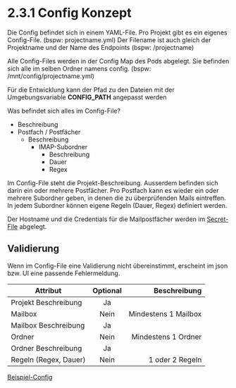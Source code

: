 # 2.3.1 Config Konzept

Die Config befindet sich in einem YAML-File.
Pro Projekt gibt es ein eigenes Config-File. (bspw: projectname.yml)
Der Filename ist auch gleich der Projektname und der Name des Endpoints (bspw: /projectname)

Alle Config-Files werden in der Config Map des Pods abgelegt.
Sie befinden sich alle im selben Ordner namens config. (bspw: /mnt/config/projectname.yml)

Für die Entwicklung kann der Pfad zu den Dateien mit der Umgebungsvariable **CONFIG_PATH** angepasst werden

Was befindet sich alles im Config-File?
* Beschreibung
* Postfach / Postfächer
  * Beschreibung
    * IMAP-Subordner
      * Beschreibung
      * Dauer
      * Regex

Im Config-File steht die Projekt-Beschreibung.
Ausserdem befinden sich darin ein oder mehrere Postfächer.
Pro Postfach kann es wieder ein oder mehrere Subordner geben,
in denen die zu überprüfenden Mails eintreffen.
In jedem Subordner können eigene Regeln (Dauer, Regex) definiert werden.

Der Hostname und die Credentials für die Mailpostfächer werden im [Secret-File](https://github.com/puzzle/mailbox-watcher/blob/master/doc/2_konzeption/2.3_config_konzept/2.3.3_secret_file_konzept.md) abgelegt.

## Validierung

Wenn im Config-File eine Validierung nicht übereinstimmt, erscheint im json bzw. UI eine passende Fehlermeldung.

| Attribut      | Optional   | Beschreibung  |
| ------------- |:-------------:| -----:|
| Projekt Beschreibung | Ja | |
| Mailbox  | Nein | Mindestens 1 Mailbox |
| Mailbox Beschreibung | Ja | |
| Ordner | Nein | Mindestens 1 Ordner |
| Ordner Beschreibung | Ja | |
| Regeln (Regex, Dauer) | Nein | 1 oder 2 Regeln |

[Beispiel-Config](https://github.com/puzzle/mailbox-watcher/blob/master/doc/2_konzeption/2.3_config_konzept/config.yml)
